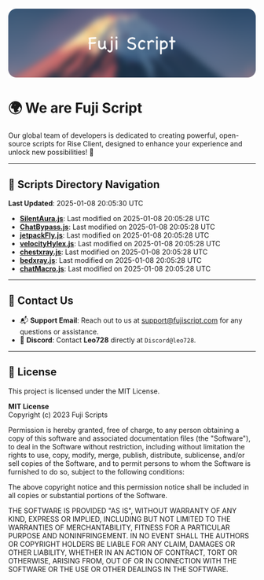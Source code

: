 ![Banner](.github/b.webp)

# 🌍 **We are Fuji Script**

Our global team of developers is dedicated to creating powerful, open-source scripts for Rise Client, designed to enhance your experience and unlock new possibilities! 🌟

---
<!-- SCRIPTS_NAVIGATION_START -->
## 📂 **Scripts Directory Navigation**

**Last Updated**: 2025-01-08 20:05:30 UTC

- **[SilentAura.js](scripts/SilentAura.js)**: Last modified on 2025-01-08 20:05:28 UTC
- **[ChatBypass.js](scripts/ChatBypass.js)**: Last modified on 2025-01-08 20:05:28 UTC
- **[jetpackFly.js](scripts/jetpackFly.js)**: Last modified on 2025-01-08 20:05:28 UTC
- **[velocityHylex.js](scripts/velocityHylex.js)**: Last modified on 2025-01-08 20:05:28 UTC
- **[chestxray.js](scripts/chestxray.js)**: Last modified on 2025-01-08 20:05:28 UTC
- **[bedxray.js](scripts/bedxray.js)**: Last modified on 2025-01-08 20:05:28 UTC
- **[chatMacro.js](scripts/chatMacro.js)**: Last modified on 2025-01-08 20:05:28 UTC

<!-- SCRIPTS_NAVIGATION_END -->

---

## 💬 **Contact Us**  
- 📬 **Support Email**: Reach out to us at [support@fujiscript.com](mailto:support@fujiscript.com) for any questions or assistance.  
- 💬 **Discord**: Contact **Leo728** directly at `Discord@leo728`.

---

## 📜 **License**

This project is licensed under the MIT License.  

**MIT License**  
Copyright (c) 2023 Fuji Scripts  

Permission is hereby granted, free of charge, to any person obtaining a copy of this software and associated documentation files (the "Software"), to deal in the Software without restriction, including without limitation the rights to use, copy, modify, merge, publish, distribute, sublicense, and/or sell copies of the Software, and to permit persons to whom the Software is furnished to do so, subject to the following conditions:  

The above copyright notice and this permission notice shall be included in all copies or substantial portions of the Software.  

THE SOFTWARE IS PROVIDED "AS IS", WITHOUT WARRANTY OF ANY KIND, EXPRESS OR IMPLIED, INCLUDING BUT NOT LIMITED TO THE WARRANTIES OF MERCHANTABILITY, FITNESS FOR A PARTICULAR PURPOSE AND NONINFRINGEMENT. IN NO EVENT SHALL THE AUTHORS OR COPYRIGHT HOLDERS BE LIABLE FOR ANY CLAIM, DAMAGES OR OTHER LIABILITY, WHETHER IN AN ACTION OF CONTRACT, TORT OR OTHERWISE, ARISING FROM, OUT OF OR IN CONNECTION WITH THE SOFTWARE OR THE USE OR OTHER DEALINGS IN THE SOFTWARE.  
